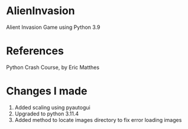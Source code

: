 # AlienInvasion
Alient Invasion Game using Python 3.9
# References
Python Crash Course, by Eric Matthes
# Changes I made
1. Added scaling using pyautogui
1. Upgraded to python 3.11.4
1. Added method to locate images directory to fix error loading images
